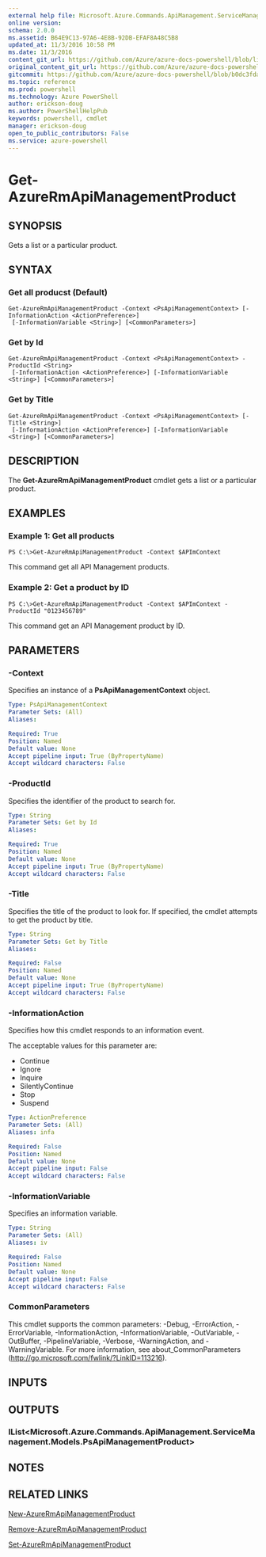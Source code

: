 ```yaml
---
external help file: Microsoft.Azure.Commands.ApiManagement.ServiceManagement.dll-Help.xml
online version: 
schema: 2.0.0
ms.assetid: B64E9C13-97A6-4E8B-92DB-EFAF8A48C5B8
updated_at: 11/3/2016 10:58 PM
ms.date: 11/3/2016
content_git_url: https://github.com/Azure/azure-docs-powershell/blob/live/azureps-cmdlets-docs/ResourceManager/ApiManagement.ServiceManagement/v1.1.4/Get-AzureRmApiManagementProduct.md
original_content_git_url: https://github.com/Azure/azure-docs-powershell/blob/live/azureps-cmdlets-docs/ResourceManager/ApiManagement.ServiceManagement/v1.1.4/Get-AzureRmApiManagementProduct.md
gitcommit: https://github.com/Azure/azure-docs-powershell/blob/b0dc3fda3721a600f2fff31599b45845d71f44f4/azureps-cmdlets-docs/ResourceManager/ApiManagement.ServiceManagement/v1.1.4/Get-AzureRmApiManagementProduct.md
ms.topic: reference
ms.prod: powershell
ms.technology: Azure PowerShell
author: erickson-doug
ms.author: PowerShellHelpPub
keywords: powershell, cmdlet
manager: erickson-doug
open_to_public_contributors: False
ms.service: azure-powershell
---
```


# Get-AzureRmApiManagementProduct

## SYNOPSIS
Gets a list or a particular product.

## SYNTAX

### Get all producst (Default)
```
Get-AzureRmApiManagementProduct -Context <PsApiManagementContext> [-InformationAction <ActionPreference>]
 [-InformationVariable <String>] [<CommonParameters>]
```

### Get by Id
```
Get-AzureRmApiManagementProduct -Context <PsApiManagementContext> -ProductId <String>
 [-InformationAction <ActionPreference>] [-InformationVariable <String>] [<CommonParameters>]
```

### Get by Title
```
Get-AzureRmApiManagementProduct -Context <PsApiManagementContext> [-Title <String>]
 [-InformationAction <ActionPreference>] [-InformationVariable <String>] [<CommonParameters>]
```

## DESCRIPTION
The **Get-AzureRmApiManagementProduct** cmdlet gets a list or a particular product.

## EXAMPLES

### Example 1: Get all products
```
PS C:\>Get-AzureRmApiManagementProduct -Context $APImContext
```

This command get all API Management products.

### Example 2: Get a product by ID
```
PS C:\>Get-AzureRmApiManagementProduct -Context $APImContext -ProductId "0123456789"
```

This command get an API Management product by ID.

## PARAMETERS

### -Context
Specifies an instance of a **PsApiManagementContext** object.

```yaml
Type: PsApiManagementContext
Parameter Sets: (All)
Aliases: 

Required: True
Position: Named
Default value: None
Accept pipeline input: True (ByPropertyName)
Accept wildcard characters: False
```

### -ProductId
Specifies the identifier of the product to search for.

```yaml
Type: String
Parameter Sets: Get by Id
Aliases: 

Required: True
Position: Named
Default value: None
Accept pipeline input: True (ByPropertyName)
Accept wildcard characters: False
```

### -Title
Specifies the title of the product to look for.
If specified, the cmdlet attempts to get the product by title.

```yaml
Type: String
Parameter Sets: Get by Title
Aliases: 

Required: False
Position: Named
Default value: None
Accept pipeline input: True (ByPropertyName)
Accept wildcard characters: False
```

### -InformationAction
Specifies how this cmdlet responds to an information event.

The acceptable values for this parameter are:

- Continue
- Ignore
- Inquire
- SilentlyContinue
- Stop
- Suspend

```yaml
Type: ActionPreference
Parameter Sets: (All)
Aliases: infa

Required: False
Position: Named
Default value: None
Accept pipeline input: False
Accept wildcard characters: False
```

### -InformationVariable
Specifies an information variable.

```yaml
Type: String
Parameter Sets: (All)
Aliases: iv

Required: False
Position: Named
Default value: None
Accept pipeline input: False
Accept wildcard characters: False
```

### CommonParameters
This cmdlet supports the common parameters: -Debug, -ErrorAction, -ErrorVariable, -InformationAction, -InformationVariable, -OutVariable, -OutBuffer, -PipelineVariable, -Verbose, -WarningAction, and -WarningVariable. For more information, see about_CommonParameters (http://go.microsoft.com/fwlink/?LinkID=113216).

## INPUTS

## OUTPUTS

### IList<Microsoft.Azure.Commands.ApiManagement.ServiceManagement.Models.PsApiManagementProduct>

## NOTES

## RELATED LINKS

[New-AzureRmApiManagementProduct](xref:ResourceManager/ApiManagement.ServiceManagement/v1.1.4/New-AzureRmApiManagementProduct.md)

[Remove-AzureRmApiManagementProduct](xref:ResourceManager/ApiManagement.ServiceManagement/v1.1.4/Remove-AzureRmApiManagementProduct.md)

[Set-AzureRmApiManagementProduct](xref:ResourceManager/ApiManagement.ServiceManagement/v1.1.4/Set-AzureRmApiManagementProduct.md)


